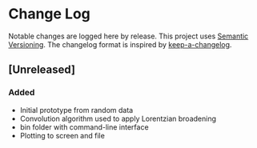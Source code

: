 # Change Log

Notable changes are logged here by release. This project uses [Semantic
Versioning](http://semver.org/).  The changelog format is inspired by
[keep-a-changelog](https://github.com/olivierlacan/keep-a-changelog).

## [Unreleased]

### Added

- Initial prototype from random data
- Convolution algorithm used to apply Lorentzian broadening
- bin folder with command-line interface
- Plotting to screen and file
